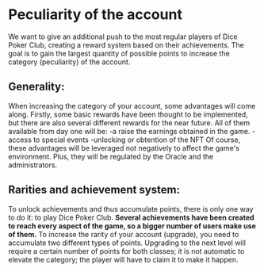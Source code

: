 # Peculiarity of the account

We want to give an additional push to the most regular players of Dice Poker Club, creating a reward system based on their achievements. The goal is to gain the largest quantity of possible points to increase the category (peculiarity) of the account. 
## Generality:

When increasing the category of your account, some advantages will come along. Firstly, some basic rewards have been thought to be implemented, but there are also several different rewards for the near future. All of them available from day one will be:
-a raise the earnings obtained in the game.
-access to special events
-unlocking or obtention of the NFT
Of course, these advantages will be leveraged not negatively to affect the game's environment. Plus, they will be regulated by the Oracle and the administrators.

## Rarities and achievement system:

To unlock achievements and thus accumulate points, there is only one way to do it: to play Dice Poker Club. **Several achievements have been created to reach every aspect of the game, so a bigger number of users make use of them.**
To increase the rarity of your account (upgrade), you need to accumulate two different types of points. Upgrading to the next level will require a certain number of points for both classes; it is not automatic to elevate the category; the player will have to claim it to make it happen.
